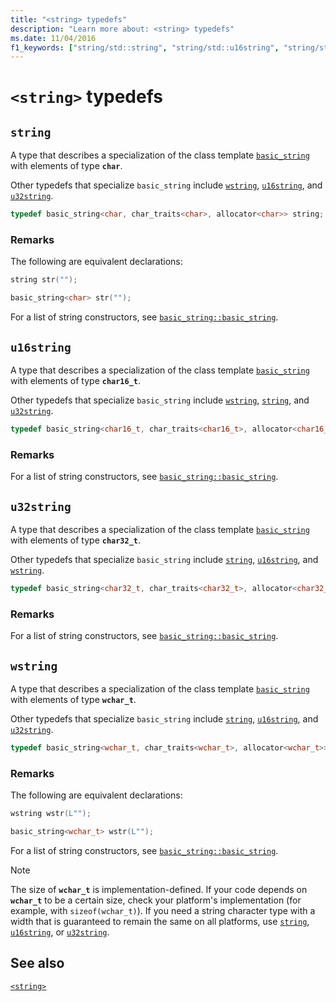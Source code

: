```yaml
---
title: "<string> typedefs"
description: "Learn more about: <string> typedefs"
ms.date: 11/04/2016
f1_keywords: ["string/std::string", "string/std::u16string", "string/std::u32string", "string/std::wstring"]
---
```

# `<string>` typedefs

## <a name="string"></a> `string`

A type that describes a specialization of the class template [`basic_string`](../standard-library/basic-string-class.md) with elements of type **`char`**.

Other typedefs that specialize `basic_string` include [`wstring`](../standard-library/string-typedefs.md#wstring), [`u16string`](../standard-library/string-typedefs.md#u16string), and [`u32string`](../standard-library/string-typedefs.md#u32string).

```cpp
typedef basic_string<char, char_traits<char>, allocator<char>> string;
```

### Remarks

The following are equivalent declarations:

```cpp
string str("");

basic_string<char> str("");
```

For a list of string constructors, see [`basic_string::basic_string`](../standard-library/basic-string-class.md#basic_string).

## <a name="u16string"></a> `u16string`

A type that describes a specialization of the class template [`basic_string`](../standard-library/basic-string-class.md) with elements of type **`char16_t`**.

Other typedefs that specialize `basic_string` include [`wstring`](../standard-library/string-typedefs.md#wstring), [`string`](../standard-library/string-typedefs.md#string), and [`u32string`](../standard-library/string-typedefs.md#u32string).

```cpp
typedef basic_string<char16_t, char_traits<char16_t>, allocator<char16_t>> u16string;
```

### Remarks

For a list of string constructors, see [`basic_string::basic_string`](../standard-library/basic-string-class.md#basic_string).

## <a name="u32string"></a> `u32string`

A type that describes a specialization of the class template [`basic_string`](../standard-library/basic-string-class.md) with elements of type **`char32_t`**.

Other typedefs that specialize `basic_string` include [`string`](../standard-library/string-typedefs.md#string), [`u16string`](../standard-library/string-typedefs.md#u16string), and [`wstring`](../standard-library/string-typedefs.md#wstring).

```cpp
typedef basic_string<char32_t, char_traits<char32_t>, allocator<char32_t>> u32string;
```

### Remarks

For a list of string constructors, see [`basic_string::basic_string`](../standard-library/basic-string-class.md#basic_string).

## <a name="wstring"></a> `wstring`

A type that describes a specialization of the class template [`basic_string`](../standard-library/basic-string-class.md) with elements of type **`wchar_t`**.

Other typedefs that specialize `basic_string` include [`string`](../standard-library/string-typedefs.md#string), [`u16string`](../standard-library/string-typedefs.md#u16string), and [`u32string`](../standard-library/string-typedefs.md#u32string).

```cpp
typedef basic_string<wchar_t, char_traits<wchar_t>, allocator<wchar_t>> wstring;
```

### Remarks

The following are equivalent declarations:

```cpp
wstring wstr(L"");

basic_string<wchar_t> wstr(L"");
```

For a list of string constructors, see [`basic_string::basic_string`](../standard-library/basic-string-class.md#basic_string).

> [!NOTE]
> The size of **`wchar_t`** is implementation-defined. If your code depends on **`wchar_t`** to be a certain size, check your platform's implementation (for example, with `sizeof(wchar_t)`). If you need a string character type with a width that is guaranteed to remain the same on all platforms, use [`string`](../standard-library/string-typedefs.md#string), [`u16string`](../standard-library/string-typedefs.md#u16string), or [`u32string`](../standard-library/string-typedefs.md#u32string).

## See also

[`<string>`](../standard-library/string.md)
